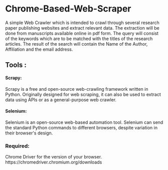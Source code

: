 # Chrome-Based-Web-Scraper

A simple Web Crawler which is intended to crawl through several research paper publishing websites and extract relevant data. The extraction will be done from manuscripts available online in pdf form. The query will consist of the keywords which are to be matched with the titles of the research articles. The result of the search will contain the Name of the Author, Affiliation and the email address. 

<h2>Tools :</h2>
  <h4>Scrapy:</h4>
Scrapy is a free and open-source web-crawling framework written in Python. Originally designed for web scraping, it can also be used to extract data using APIs or as a general-purpose web crawler.

  <h4>Selenium:</h4>
Selenium is an open-source web-based automation tool. Selenium can send the standard Python commands to different browsers, despite variation in their browser's design.

<h3> Required: </h3>
Chrome Driver for the version of your browser.
https://chromedriver.chromium.org/downloads
